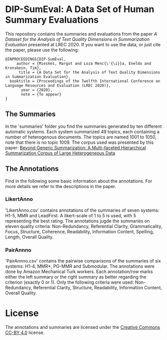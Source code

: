 # DIP-SumEval: A Data Set of Human Summary Evaluations
This repository contains the summaries and evaluations from the paper _A Dataset for the Analysis of Text Quality Dimensions in Summarization Evaluation_ presented at LREC 2020. If you want to use the data, or just cite the paper, please use the following:
```
@INPROCEEDINGS{DIP-SumEval,
     author = {Mieskes, Margot and Loza Menc{\'{\i}}a, Eneldo and Kronsbein, Tim},
      title = {A Data Set for the Analysis of Text Quality Dimensions in Summarization Evaluation},
  booktitle = {Proceedings of the Twelfth International Conference on Language Resources and Evaluation (LREC 2020)},
       year = {2020},
       note = {To appear}
}
``` 

## The Summaries
In the 'summaries' folder you find the summaries generated by ten different automatic systems. Each system summarized 49 topics, each containing a number of heterogenous documents. The topics are named 1001 to 1050, note that there is no topic 1009. The corpus used was presented by this paper: [Beyond Generic Summarization: A Multi-faceted Hierarchical Summarization Corpus of Large Heterogeneous Data](http://www.lrec-conf.org/proceedings/lrec2018/pdf/252.pdf)

## The Annotations
Find in the following some basic information about the annotations. For more details we refer to the descriptions in the paper.

### LikertAnno 
'LikertAnno.csv' contains annotations of the summaries of seven systems: H1-5, MMR and LeadFirst. A likert-scale of 1 to 5 is used, with 5 representing the best rating. The annotations jugde the summaries on eleven quality criteria: 
Non-Redundancy,
Referential Clarity,
Grammaticality,
Focus,
Structure,
Coherence,
Readability,
Information Content,
Spelling,
Length,
Overall Quality.

### PairAnnno
'PairAnnno.csv' contains the pairwise comparisons of the summaries of six systems: H1-4, MMR\*, PG-MMR and Submodular. The annotations were done by Amazon Mechanical Turk workers. Each annotation/row marks either the left summary or the right summary as better regarding the criterion (exactly 0 or 1).
Only the following criteria were used:
Non-Redundancy,
Referential Clarity,
Structure,
Readability,
Information Content,
Overall Quality.

# License
The annotations and summaries are licensed under the [Creative Commons CC-BY 4.0](https://creativecommons.org/licenses/by/4.0/) license.